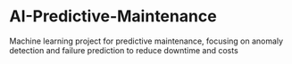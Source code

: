 # AI-Predictive-Maintenance
Machine learning project for predictive maintenance, focusing on anomaly detection and failure prediction to reduce downtime and costs
